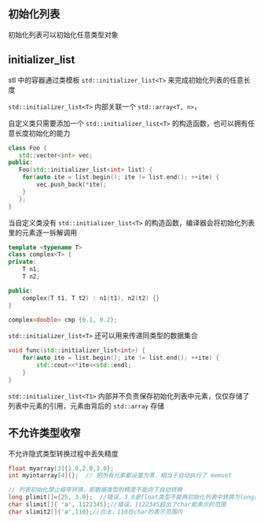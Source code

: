 ## 初始化列表

初始化列表可以初始化任意类型对象

## initializer_list<T>

stl 中的容器通过类模板 `std::initializer_list<T>` 来完成初始化列表的任意长度

`std::initializer_list<T>` 内部关联一个 `std::array<T, n>`，

自定义类只需要添加一个 `std::initializer_list<T>` 的构造函数，也可以拥有任意长度初始化的能力

```cpp
class Foo {
   std::vector<int> vec;
public:
   Foo(std::initializer_list<int> list) {
    for(auto ite = list.begin(); ite != list.end(); ++ite) {
        vec.push_back(*ite);
    }
   };
}
```

当自定义类没有 `std::initializer_list<T>` 的构造函数，编译器会将初始化列表里的元素逐一拆解调用

```cpp
template <typename T>
class complex<T> {
private:
    T n1;
    T n2;

public:
    complex(T t1, T t2) : n1(t1), n2(t2) {}
}

complex<double> cmp {0.1, 0.2};
```

`std::initializer_list<T>` 还可以用来传递同类型的数据集合

```cpp
void func(std::initializer_list<int>) {
    for(auto ite = list.begin(); ite != list.end(); ++ite) {
        std::cout<<*ite<<std::endl;
    }
}
```

`std::initializer_list<T1>` 内部并不负责保存初始化列表中元素，仅仅存储了列表中元素的引用，元素由背后的 `std::array` 存储

## 不允许类型收窄

不允许隐式类型转换过程中丢失精度

```cpp
float myarray[3]{1.0,2.0,3.0};
int myintarray[4]{};  // 把所有元素都设置为零，相当于自动执行了 memset

// 列表初始化禁止缩窄转换，即数据类型的精度不能向下自动转换
long plimit[]={25, 3.0};  //错误，3.0是float类型不能再初始化列表中转换为long类型
char slimit[]{ 'a', 1122345};//错误，1122345超出了char能表示的范围
char slimit2[]{'a',110};//合法，110在char的表示范围内
```